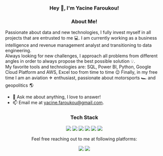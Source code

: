 <h3 align="center"> Hey 👋, I'm Yacine Faroukou!</h3>

<h3 align="center">About Me!</h3>
<p align="left">
Passionate about data and new technologies, I fully invest myself in all projects that are entrusted to me 💻. I am currently working as a business intelligence and revenue management analyst and transitioning to data engineering. <br>
Always looking for new challenges, I approach all problems from different angles in order to always propose the best possible solution 💡.<br>
My favorite tools and technologies are: SQL, Power BI, Python, Google Cloud Platform and AWS, Excel too from time to time 😉
Finally, in my free time I am an aviation ✈ enthusiast, passionate about motorsports 🏎 and geopolitics 🌎
</p>

- 💬 Ask me about anything, I love to answer!
- 📫 Email me at [yacine.faroukou@gmail.com](mailto:yacine.faroukou@gmail.com).

<h3 align="center">Tech Stack</h3> 
<p align="center">
<img src="https://img.shields.io/badge/Python-3776AB?style=for-the-badge&logo=python&logoColor=white"/>
<img src="https://img.shields.io/badge/MySQL-00000F?style=for-the-badge&logo=mysql&logoColor=white"/>
<img src="https://img.shields.io/badge/Microsoft_SQL_Server-CC2927?style=for-the-badge&logo=microsoft-sql-server&logoColor=white"/>
<img src= "https://img.shields.io/badge/Amazon_AWS-232F3E?style=for-the-badge&logo=amazon-aws&logoColor=white">
<img src="https://img.shields.io/badge/Google_Cloud-4285F4?style=for-the-badge&logo=google-cloud&logoColor=white"/>
<img src="https://img.shields.io/badge/PostgreSQL-316192?style=for-the-badge&logo=postgresql&logoColor=white">
</p>
<p align="center">Feel free reaching out to me at following platforms:</p>
<p align="center">
  <a href="https://www.linkedin.com/in/yacine-farouk/"><img src="https://img.shields.io/badge/LinkedIn-0077B5?style=for-the-badge&logo=linkedin&logoColor=white"></a>
  <a href="https://www.youtube.com/channel/UCxmD1ANh6LbXe_-BoMt7cqQ/"><img src="https://img.shields.io/badge/YouTube-FF0000?style=for-the-badge&logo=youtube&logoColor=white"></a>
</p>

